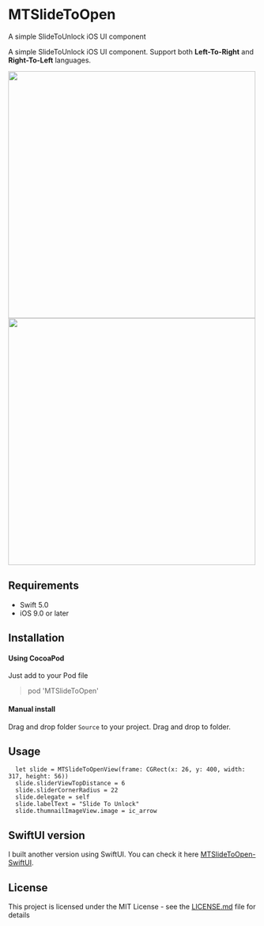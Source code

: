 # MTSlideToOpen
A simple SlideToUnlock iOS UI component

A simple SlideToUnlock iOS UI component. Support both **Left-To-Right** and **Right-To-Left** languages.

<p float="left">
  <a href="url"><img src="https://raw.githubusercontent.com/lemanhtien/MTSlideToOpen/master/Screenshot.png" align="center" height="500" ></a>
  <a href="url"><img src="https://raw.githubusercontent.com/lemanhtien/MTSlideToOpen/master/Right-To-Left.png" align="center" height="500" ></a>
</p>

## Requirements
* Swift 5.0
* iOS 9.0 or later

## Installation

#### Using CocoaPod
Just add to your Pod file
> pod 'MTSlideToOpen'

#### Manual install

Drag and drop folder `Source` to your project. Drag and drop to folder.



## Usage
```
  let slide = MTSlideToOpenView(frame: CGRect(x: 26, y: 400, width: 317, height: 56))
  slide.sliderViewTopDistance = 6
  slide.sliderCornerRadius = 22
  slide.delegate = self
  slide.labelText = "Slide To Unlock"
  slide.thumnailImageView.image = ic_arrow
```

## SwiftUI version

I built another version using SwiftUI. You can check it here [MTSlideToOpen-SwiftUI](https://github.com/lemanhtien/MTSlideToOpen-SwiftUI).

## License

This project is licensed under the MIT License - see the [LICENSE.md](LICENSE.md) file for details
